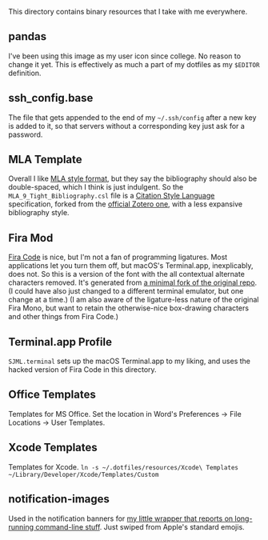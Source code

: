 This directory contains binary resources that I take with me everywhere.

## pandas
I've been using this image as my user icon since college. No reason to change
it yet. This is effectively as much a part of my dotfiles as my `$EDITOR`
definition.

## ssh_config.base
The file that gets appended to the end of my `~/.ssh/config` after a new key is
added to it, so that servers without a corresponding key just ask for a password.

## MLA Template
Overall I like [MLA style format](https://style.mla.org/mla-format/), but they say
the bibliography should also be double-spaced, which I think is just indulgent. So
the `MLA_9_Tight_Bibliography.csl` file is a [Citation Style Language](https://citationstyles.org/)
specification, forked from the [official Zotero one](http://www.zotero.org/styles/modern-language-association), 
with a less expansive bibliography style.

## Fira Mod
[Fira Code](https://github.com/tonsky/FiraCode) is nice, but I'm not a fan of programming
ligatures. Most applications let you turn them off, but macOS's Terminal.app, inexplicably,
does not. So this is a version of the font with the all contextual alternate characters
removed. It's generated from [a minimal fork of the original repo](https://github.com/sjml/FiraCode). (I could have also just changed to a different terminal emulator, but one change at a time.) 
(I am also aware of the ligature-less nature of the original Fira Mono, but want to retain the otherwise-nice box-drawing characters and other things from Fira Code.)

## Terminal.app Profile
`SJML.terminal` sets up the macOS Terminal.app to my liking, and uses the hacked version
of Fira Code in this directory.

## Office Templates
Templates for MS Office. Set the location in Word's Preferences -> File Locations -> User Templates.

## Xcode Templates
Templates for Xcode. `ln -s ~/.dotfiles/resources/Xcode\ Templates ~/Library/Developer/Xcode/Templates/Custom`

## notification-images
Used in the notification banners for [my little wrapper that reports on long-running command-line stuff](../bin.homelink/notify). Just swiped from Apple's standard emojis.
